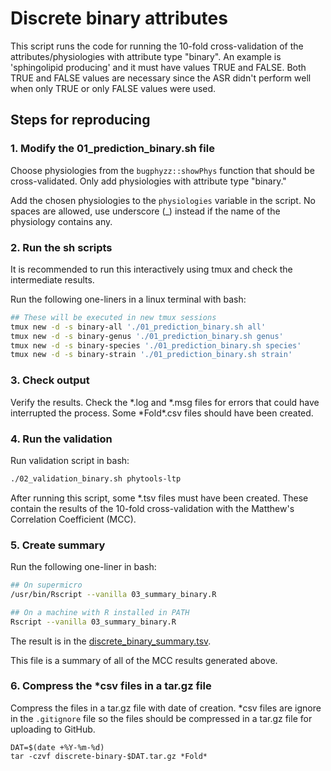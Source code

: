 
# Discrete binary attributes

This script runs the code for running the 10-fold
cross-validation of the attributes/physiologies with
attribute type "binary". An example is 'sphingolipid
producing' and it must have values TRUE and FALSE. 
Both TRUE and FALSE values are necessary since the
ASR didn't perform well when only TRUE or only FALSE
values were used.


## Steps for reproducing

### 1. Modify the 01_prediction_binary.sh file

Choose physiologies from the `bugphyzz::showPhys`
function that should be cross-validated. Only add physiologies with attribute type "binary."

Add the chosen physiologies to the `physiologies`
variable in the script. No spaces are allowed, use
underscore (_) instead if the name of the physiology
contains any.

### 2. Run the sh scripts

It is recommended to run this interactively using tmux
and check the intermediate results.

Run the following one-liners in a linux terminal with
bash:

```bash
## These will be executed in new tmux sessions
tmux new -d -s binary-all './01_prediction_binary.sh all'
tmux new -d -s binary-genus './01_prediction_binary.sh genus'
tmux new -d -s binary-species './01_prediction_binary.sh species'
tmux new -d -s binary-strain './01_prediction_binary.sh strain'
```
### 3. Check output

Verify the results. Check the *.log and *.msg files
for errors that could have interrupted the process.
Some \*Fold\*.csv files should have been created.

### 4. Run the validation

Run validation script in bash:

```bash
./02_validation_binary.sh phytools-ltp
```

After running this script, some *.tsv files must have
been created. These contain the results of the
10-fold cross-validation with the Matthew's
Correlation Coefficient (MCC).

### 5. Create summary

Run the following one-liner in bash:

```bash
## On supermicro
/usr/bin/Rscript --vanilla 03_summary_binary.R 

## On a machine with R installed in PATH
Rscript --vanilla 03_summary_binary.R 
```
The result is in the [discrete_binary_summary.tsv](./discrete_binary_summary.tsv).

This file is a summary of all of the MCC results
generated above.

### 6. Compress the *csv files in a tar.gz file

Compress the files in a tar.gz file with date of
creation. *csv files are ignore in the
`.gitignore` file so the files should be
compressed in a tar.gz file for uploading to GitHub.

```
DAT=$(date +%Y-%m-%d)
tar -czvf discrete-binary-$DAT.tar.gz *Fold*
```
